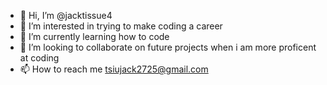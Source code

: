 - 👋 Hi, I’m @jacktissue4
- 👀 I’m interested in trying to make coding a career
- 🌱 I’m currently learning how to code
- 💞️ I’m looking to collaborate on future projects when i am more proficent at coding
- 📫 How to reach me tsiujack2725@gmail.com

<!---
jacktissue4/jacktissue4 is a ✨ special ✨ repository because its `README.md` (this file) appears on your GitHub profile.
You can click the Preview link to take a look at your changes.
--->
